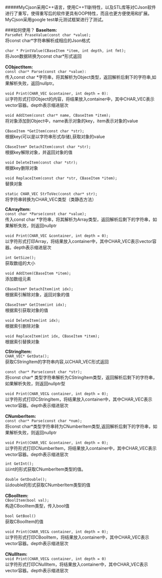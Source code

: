 ﻿#####MyCjson采用C++语言，使用C++11新特性，以及STL库等对CJson软件进行了重写，使得重写后的软件更具有OOP特性，而且也更方便使用和扩展。<br/>MyCjson采用google test单元测试框架进行了测试。

###如何使用？
**BaseItem:**<br/>
`ParseRet PraseValue(const char *value);`<br/>
将const char\*字符串解析成相应的Json格式<br/>
<br/>
`char * PrintValue(CBaseItem *item, int depth, int fmt);`<br/>
将Json数据转换为const char\*形式返回<br/>
<br/>
**CObjectItem:**<br/>
`const char* Parse(const char *value):`<br/>
传入const char \*字符串，将其解析为Object类型，返回解析后剩下的字符串,如果解析失败，返回nullptr。<br/>
<br/>
`void Print(CHAR_VEC &container, int depth = 0):`<br/>
以字符形式打印Object的内容，将结果放入container中，其中CHAR_VEC表示vector<char>容器。depth表示缩进层次<br/>
<br/>
`void AddItem(const char* name, CBaseItem *item);`<br/>
将对象添加到Object中，name表示对象的key，item表示对象的value<br/>
<br/>
`CBaseItem *GetItem(const char *str);`<br/>
根据key(可以是以字符串形式存储),获取对象的value<br/>
<br/>
`CBaseItem* DetachItem(const char *str);`<br/>
根据key解除对象，并返回对象的值<br/>
<br/>
`void DeleteItem(const char *str);`<br/>
根据key删除对象<br/>
<br/>
`void ReplaceItem(const char *str, CBaseItem *item);`<br/>
替换对象<br/>
<br/>
`static CHAR_VEC StrToVec(const char* str);`<br/>
将字符串转换为CHAR_VEC类型（类静态方法）<br/>

**CArrayItem:**<br/>
`const char *Parse(const char *value);`<br/>
传入const char \*字符串，将其解析为Array类型，返回解析后剩下的字符串，如果解析失败，则返回nullptr<br/>
<br/>
`void Print(CHAR_VEC &container, int depth = 0);`<br/>
以字符形式打印Array，将结果放入container中，其中CHAR_VEC表示vector<char>容器。depth表示缩进层次<br/>
<br/>
`int GetSize();`<br/>
获取数组的大小<br/>
<br/>
`void AddItem(CBaseItem *item);`<br/>
添加数组元素 <br/>
<br/>
`CBaseItem* DetachItem(int idx);`<br/>
根据索引解除对象，返回对象的值<br/>
<br/>
`CBaseItem* GetItem(int idx);`<br/>
根据索引获取对象的值<br/>
<br/>
`void DeleteItem(int idx);`<br/>
根据索引删除对象<br/>
<br/>
`void ReplaceItem(int idx, CBaseItem *item);`<br/>
根据索引替换对象<br/>

**CStringItem:**<br/>
`CHAR_VEC* GetData();`<br/>
获取CStringItem的字符串内容,以CHAR_VEC形式返回<br/>
<br/>
`const char* Parse(const char *str);`<br/>
将const char\* 类型字符串解析为CStringItem类型，返回解析后剩下的字符串，如果解析失败，则返回nullptr型<br/>
<br/>
`void Print(CHAR_VEC& container, int depth = 0);`<br/>
以字符形式打印CStringItem，将结果放入container中，其中CHAR_VEC表示vector<char>容器。depth表示缩进层次<br/>
<br/>
**CNumberItem:**<br/>
`const char* Parse(const char *num);`<br/>
将const char\*类型字符串转为CNumberItem类型,返回解析后剩下的字符串，如果解析失败，则返回nullptr<br/>
<br/>
`void Print(CHAR_VEC &container, int depth = 0);`<br/>
以字符形式打印CNumberItem，将结果放入container中，其中CHAR_VEC表示vector<char>容器。depth表示缩进层次<br/>

`int GetInt();`<br/>
以int的形式获取CNumberItem类型的值。<br/>
<br/>
`double GetDouble();`<br/>
以double的形式获取CNumberItem类型的值<br/>
<br/>
**CBoolItem:**<br/>
`CBoolItem(bool val);`<br/>
构造CBoolItem类型，传入bool值<br/>
<br/>
`bool GetBool()`<br/>
获取CBoolItem的值	<br/>
<br/>
`void Print(CHAR_VEC& container, int depth = 0);`<br/>
以字符形式打印CBoolItem，将结果放入container中，其中CHAR_VEC表示vector<char>容器。depth表示缩进层次<br/>
<br/>
**CNullItem:**<br/>
`void Print(CHAR_VEC& container, int depth = 0)`<br/>
以字符形式打印CNullItem，将结果放入container中，其中CHAR_VEC表示vector<char>容器。depth表示缩进层次<br/>
